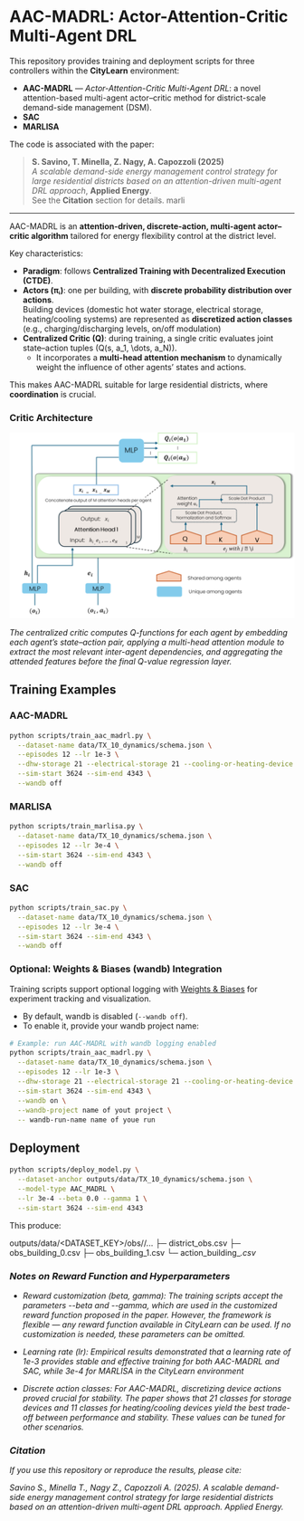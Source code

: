 # AAC-MADRL: Actor-Attention-Critic Multi-Agent DRL

This repository provides training and deployment scripts for three controllers within the **CityLearn** environment:

- **AAC-MADRL** — *Actor-Attention-Critic Multi-Agent DRL*: a novel attention-based multi-agent actor–critic method for district-scale demand-side management (DSM).
- **SAC**
- **MARLISA**

The code is associated with the paper:

> **S. Savino, T. Minella, Z. Nagy, A. Capozzoli (2025)**  
> *A scalable demand-side energy management control strategy for large residential districts based on an attention-driven multi-agent DRL approach*, **Applied Energy**.  
> See the **Citation** section for details.
marli
---


AAC-MADRL is an **attention-driven, discrete-action, multi-agent actor–critic algorithm** tailored for energy flexibility control at the district level. 

Key characteristics:

- **Paradigm**: follows **Centralized Training with Decentralized Execution (CTDE)**.
- **Actors (πᵢ)**: one per building, with  **discrete probability distribution over actions**.  
  Building devices (domestic hot water storage, electrical storage, heating/cooling systems) are represented as **discretized action classes** (e.g., charging/discharging levels, on/off modulation)
- **Centralized Critic (Q)**: during training, a single critic evaluates joint state–action tuples \(Q(s, a_1, \dots, a_N)\).  
  - It incorporates a **multi-head attention mechanism** to dynamically weight the influence of other agents’ states and actions.  

This makes AAC-MADRL suitable for large residential districts, where **coordination** is crucial.

### Critic Architecture
![Attention-based Critic](docs/critic_architecture.png)

*The centralized critic computes Q-functions for each agent by embedding each agent’s state–action pair, applying a multi-head attention module to extract the most relevant inter-agent dependencies, and aggregating the attended features before the final Q-value regression layer.*


## Training Examples

### AAC-MADRL
```bash
python scripts/train_aac_madrl.py \
  --dataset-name data/TX_10_dynamics/schema.json \
  --episodes 12 --lr 1e-3 \
  --dhw-storage 21 --electrical-storage 21 --cooling-or-heating-device 21 \
  --sim-start 3624 --sim-end 4343 \
  --wandb off
```

### MARLISA
```bash
python scripts/train_marlisa.py \
  --dataset-name data/TX_10_dynamics/schema.json \
  --episodes 12 --lr 3e-4 \
  --sim-start 3624 --sim-end 4343 \
  --wandb off
```

### SAC
```bash
python scripts/train_sac.py \
  --dataset-name data/TX_10_dynamics/schema.json \
  --episodes 12 --lr 3e-4 \
  --sim-start 3624 --sim-end 4343 \
  --wandb off
```

### Optional: Weights & Biases (wandb) Integration

Training scripts support optional logging with [Weights & Biases](https://wandb.ai) for experiment tracking and visualization.

- By default, wandb is disabled (`--wandb off`).
- To enable it, provide your wandb project name:

```bash
# Example: run AAC-MADRL with wandb logging enabled
python scripts/train_aac_madrl.py \
  --dataset-name data/TX_10_dynamics/schema.json \
  --episodes 12 --lr 1e-3 \
  --dhw-storage 21 --electrical-storage 21 --cooling-or-heating-device 21 \
  --sim-start 3624 --sim-end 4343 \
  --wandb on \
  --wandb-project name of yout project \
  -- wandb-run-name name of youe run
```

## Deployment
```bash
python scripts/deploy_model.py \
  --dataset-anchor outputs/data/TX_10_dynamics/schema.json \
  --model-type AAC_MADRL \
  --lr 3e-4 --beta 0.0 --gamma 1 \
  --sim-start 3624 --sim-end 4343
```

This produce:

outputs/data/<DATASET_KEY>/obs/<algo>/...
  ├─ district_obs.csv
  ├─ obs_building_0.csv
  ├─ obs_building_1.csv
  └─ action_building_<i>.csv


### Notes on Reward Function and Hyperparameters

- Reward customization (beta, gamma):
The training scripts accept the parameters --beta and --gamma, which are used in the customized reward function proposed in the paper. 
However, the framework is flexible — any reward function available in CityLearn can be used. If no customization is needed, these parameters can be omitted.

- Learning rate (lr):
Empirical results demonstrated that a learning rate of 1e-3 provides stable and effective training for both AAC-MADRL and SAC, while 3e-4 for MARLISA in the CityLearn environment

- Discrete action classes:
For AAC-MADRL, discretizing device actions proved crucial for stability.
The paper shows that 21 classes for storage devices and 11 classes for heating/cooling devices yield the best trade-off between performance and stability.
These values can be tuned for other scenarios.

### Citation

If you use this repository or reproduce the results, please cite:

Savino S., Minella T., Nagy Z., Capozzoli A. (2025).
A scalable demand-side energy management control strategy for large residential districts based on an attention-driven multi-agent DRL approach.
Applied Energy.